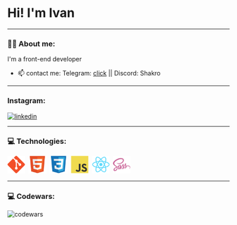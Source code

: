 # Hi! I'm Ivan

---

### :man_technologist: About me:

 I'm a front-end developer


- :mailbox: contact me: Telegram: <a href="https://t.me/JsWhyNot">click</a> || Discord: Shakro

---

### <link href='https://unpkg.com/css.gg@2.0.0/icons/css/link.css' rel='stylesheet'> Instagram:

<div id="badges">
    <a href="https://shakro001.github.io/project/project_1/" target="_blank">
      <img src=https://w7.pngwing.com/pngs/981/939/png-transparent-hyperlink-computer-icons-direct-link-others-miscellaneous-text-logo.png" width="40" height="40" alt="linkedin" />
    </a>
   
     

---

### 💻 Technologies:

<div>
  <img src="https://github.com/devicons/devicon/blob/master/icons/git/git-original.svg" title="git" alt="git" width="40" height="40"/>&nbsp
  <img src="https://github.com/devicons/devicon/blob/master/icons/html5/html5-original.svg" title="html5" alt="html5" width="40" height="40"/>&nbsp
  <img src="https://github.com/devicons/devicon/blob/master/icons/css3/css3-original.svg" title="css" alt="css" width="40" height="40"/>&nbsp
  <img src="https://github.com/devicons/devicon/blob/master/icons/javascript/javascript-original.svg" title="javascript" alt="javascript" width="40" height="40"/>&nbsp
  <img src="https://github.com/devicons/devicon/blob/master/icons/react/react-original.svg" title="reactjs" alt="reactjs" width="40" height="40"/>&nbsp
  <img src="https://github.com/devicons/devicon/blob/master/icons/sass/sass-original.svg" title="sass/scss" alt="sass/scss" width="40" height="40"/>&nbsp;
</div>

---


### 💻 Codewars:

![codewars](https://www.codewars.com/users/Shakro001/badges/large)
